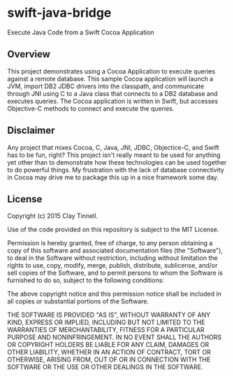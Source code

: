 # swift-java-bridge
Execute Java Code from a Swift Cocoa Application 

## Overview 
This project demonstrates using a Cocoa Application to execute queries against a remote database.  This sample Cocoa application will launch a JVM, import DB2 JDBC drivers into the classpath, and communicate through JNI using C to a Java class that connects to a DB2 database and executes queries.  The Cocoa application is written in Swift, but accesses Objective-C methods to connect and execute the queries.

## Disclaimer
Any project that mixes Cocoa, C, Java, JNI, JDBC, Objectice-C, and Swift has to be fun, right?  This project isn't really meant to be used for anything yet other than to demonstrate how these technologies can be used together to do powerful things.  My frustration with the lack of database connectivity in Cocoa may drive me to package this up in a nice framework some day.

## License
Copyright (c) 2015 Clay Tinnell.

Use of the code provided on this repository is subject to the MIT License.

Permission is hereby granted, free of charge, to any person obtaining a copy of this software and associated documentation files (the "Software"), to deal in the Software without restriction, including without limitation the rights to use, copy, modify, merge, publish, distribute, sublicense, and/or sell copies of the Software, and to permit persons to whom the Software is furnished to do so, subject to the following conditions:

The above copyright notice and this permission notice shall be included in all copies or substantial portions of the Software.

THE SOFTWARE IS PROVIDED "AS IS", WITHOUT WARRANTY OF ANY KIND, EXPRESS OR IMPLIED, INCLUDING BUT NOT LIMITED TO THE WARRANTIES OF MERCHANTABILITY, FITNESS FOR A PARTICULAR PURPOSE AND NONINFRINGEMENT. IN NO EVENT SHALL THE AUTHORS OR COPYRIGHT HOLDERS BE LIABLE FOR ANY CLAIM, DAMAGES OR OTHER LIABILITY, WHETHER IN AN ACTION OF CONTRACT, TORT OR OTHERWISE, ARISING FROM, OUT OF OR IN CONNECTION WITH THE SOFTWARE OR THE USE OR OTHER DEALINGS IN THE SOFTWARE.

